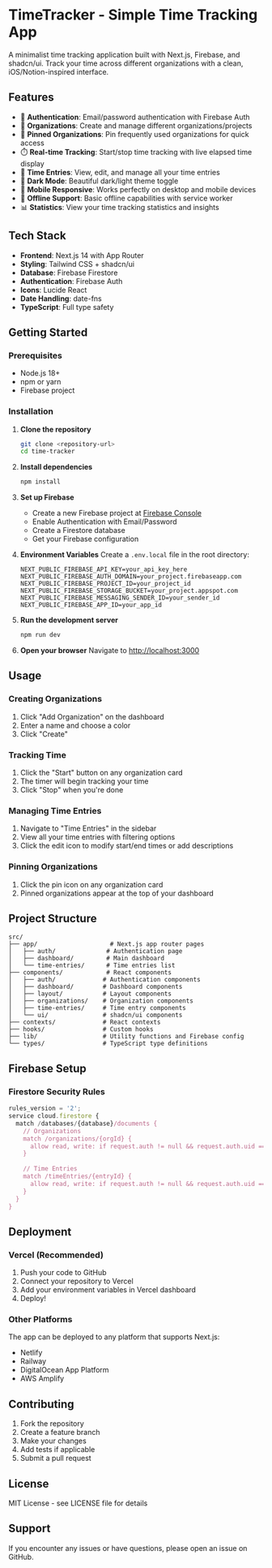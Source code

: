 # TimeTracker - Simple Time Tracking App

A minimalist time tracking application built with Next.js, Firebase, and shadcn/ui. Track your time across different organizations with a clean, iOS/Notion-inspired interface.

## Features

- 🔐 **Authentication**: Email/password authentication with Firebase Auth
- 🏢 **Organizations**: Create and manage different organizations/projects
- 📌 **Pinned Organizations**: Pin frequently used organizations for quick access
- ⏱️ **Real-time Tracking**: Start/stop time tracking with live elapsed time display
- 📝 **Time Entries**: View, edit, and manage all your time entries
- 🎨 **Dark Mode**: Beautiful dark/light theme toggle
- 📱 **Mobile Responsive**: Works perfectly on desktop and mobile devices
- 🔄 **Offline Support**: Basic offline capabilities with service worker
- 📊 **Statistics**: View your time tracking statistics and insights

## Tech Stack

- **Frontend**: Next.js 14 with App Router
- **Styling**: Tailwind CSS + shadcn/ui
- **Database**: Firebase Firestore
- **Authentication**: Firebase Auth
- **Icons**: Lucide React
- **Date Handling**: date-fns
- **TypeScript**: Full type safety

## Getting Started

### Prerequisites

- Node.js 18+ 
- npm or yarn
- Firebase project

### Installation

1. **Clone the repository**
   ```bash
   git clone <repository-url>
   cd time-tracker
   ```

2. **Install dependencies**
   ```bash
   npm install
   ```

3. **Set up Firebase**
   - Create a new Firebase project at [Firebase Console](https://console.firebase.google.com/)
   - Enable Authentication with Email/Password
   - Create a Firestore database
   - Get your Firebase configuration

4. **Environment Variables**
   Create a `.env.local` file in the root directory:
   ```env
   NEXT_PUBLIC_FIREBASE_API_KEY=your_api_key_here
   NEXT_PUBLIC_FIREBASE_AUTH_DOMAIN=your_project.firebaseapp.com
   NEXT_PUBLIC_FIREBASE_PROJECT_ID=your_project_id
   NEXT_PUBLIC_FIREBASE_STORAGE_BUCKET=your_project.appspot.com
   NEXT_PUBLIC_FIREBASE_MESSAGING_SENDER_ID=your_sender_id
   NEXT_PUBLIC_FIREBASE_APP_ID=your_app_id
   ```

5. **Run the development server**
   ```bash
   npm run dev
   ```

6. **Open your browser**
   Navigate to [http://localhost:3000](http://localhost:3000)

## Usage

### Creating Organizations
1. Click "Add Organization" on the dashboard
2. Enter a name and choose a color
3. Click "Create"

### Tracking Time
1. Click the "Start" button on any organization card
2. The timer will begin tracking your time
3. Click "Stop" when you're done

### Managing Time Entries
1. Navigate to "Time Entries" in the sidebar
2. View all your time entries with filtering options
3. Click the edit icon to modify start/end times or add descriptions

### Pinning Organizations
1. Click the pin icon on any organization card
2. Pinned organizations appear at the top of your dashboard

## Project Structure

```
src/
├── app/                    # Next.js app router pages
│   ├── auth/              # Authentication page
│   ├── dashboard/         # Main dashboard
│   └── time-entries/      # Time entries list
├── components/            # React components
│   ├── auth/             # Authentication components
│   ├── dashboard/        # Dashboard components
│   ├── layout/           # Layout components
│   ├── organizations/    # Organization components
│   ├── time-entries/     # Time entry components
│   └── ui/               # shadcn/ui components
├── contexts/             # React contexts
├── hooks/                # Custom hooks
├── lib/                  # Utility functions and Firebase config
└── types/                # TypeScript type definitions
```

## Firebase Setup

### Firestore Security Rules
```javascript
rules_version = '2';
service cloud.firestore {
  match /databases/{database}/documents {
    // Organizations
    match /organizations/{orgId} {
      allow read, write: if request.auth != null && request.auth.uid == resource.data.userId;
    }
    
    // Time Entries
    match /timeEntries/{entryId} {
      allow read, write: if request.auth != null && request.auth.uid == resource.data.userId;
    }
  }
}
```

## Deployment

### Vercel (Recommended)
1. Push your code to GitHub
2. Connect your repository to Vercel
3. Add your environment variables in Vercel dashboard
4. Deploy!

### Other Platforms
The app can be deployed to any platform that supports Next.js:
- Netlify
- Railway
- DigitalOcean App Platform
- AWS Amplify

## Contributing

1. Fork the repository
2. Create a feature branch
3. Make your changes
4. Add tests if applicable
5. Submit a pull request

## License

MIT License - see LICENSE file for details

## Support

If you encounter any issues or have questions, please open an issue on GitHub.
